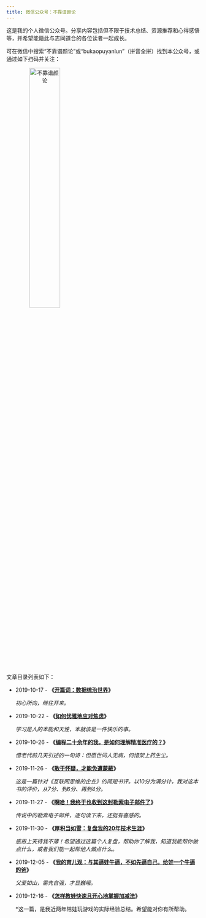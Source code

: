 ```yaml
---
title: 微信公众号：不靠谱颜论
---
```


这是我的个人微信公众号。分享内容包括但不限于技术总结、资源推荐和心得感悟等，并希望能籍此与志同道合的各位读者一起成长。

可在微信中搜索“不靠谱颜论”或“bukaopuyanlun”（拼音全拼）找到本公众号，或通过如下扫码并关注：

<img alt="不靠谱颜论" src="/images/bukaopuyanlun-qrcode.jpg" style="width:40%;max-width:200px;height:auto;text-align:center">

文章目录列表如下：

* 2019-10-17 - **《[开篇词：数据统治世界](https://mp.weixin.qq.com/s/Oq-JjT4LCE-ilT0ZACqXJg)》**

    *初心所向，继往开来。*

* 2019-10-22 - **《[如何优雅地应对焦虑](https://mp.weixin.qq.com/s/JSWJKz78eNA1RvKXRH5D3A)》**

    *学习是人的本能和天性，本就该是一件快乐的事。*

* 2019-10-26 - **《[编程二十余年的我，是如何理解精准医疗的？](https://mp.weixin.qq.com/s/MjKImrH2aaDHJfd7hHZkdA)》**

    *借老代前几天引述的一句诗：但愿世间人无病，何惜架上药生尘。*

* 2019-11-26 - **《[敢于怀疑，才能免遭蒙蔽](https://mp.weixin.qq.com/s/lgzVm76hQzmgBP8h81wnew)》**

    *这是一篇针对《互联网思维的企业》的简短书评。以10分为满分计，我对这本书的评价，从7分、到6分、再到4分。*

* 2019-11-27 - **《[啊哈！我终于也收到这封勒索电子邮件了](https://mp.weixin.qq.com/s/PABhpICPHli_p3zrfMxGSA)》**

    *传说中的勒索电子邮件，逐句读下来，还挺有喜感的。*

* 2019-11-30 - **《[厚积当如雪：复盘我的20年技术生涯](https://mp.weixin.qq.com/s/jKB6nOuVZlnu6giYc7N1Qg)》**

    *感恩上天待我不薄！希望通过这篇个人复盘，帮助你了解我，知道我能帮你做点什么，或者我们能一起帮他人做点什么。*

* 2019-12-05 - **《[我的育儿观：与其逼娃牛逼，不如先逼自己，给娃一个牛逼的爸](https://mp.weixin.qq.com/s/pw0fK4c_5f03h0QO25q7aA)》**

    *父爱如山，需先自强，才显巍峨。*

* 2019-12-16 - **《[怎样教娃快速且开心地掌握加减法](https://mp.weixin.qq.com/s/zF6_VME4cku3_LwxrKUHGg)》**

    *这一篇，是我近两年陪娃玩游戏的实际经验总结。希望能对你有所帮助。
